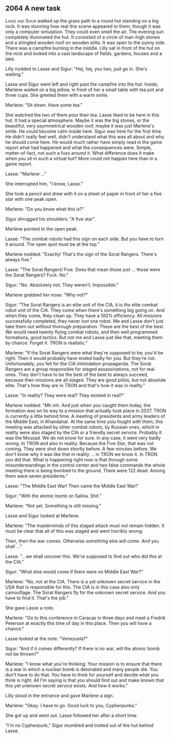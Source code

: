 ## **2064** A new task

<span style="font-variant:small-caps;">Lasse and Sigur</span> walked up the grass path to a round hut standing on a big rock.
It was stunning how real this scene appeared to them, though it was only a computer simulation.
They could even smell the air.
The evening sun completely illuminated the hut.
It consisted of a circle of man-high stones and a shingled wooden roof on wooden stilts.
It was open to the sunny side.
There was a campfire burning in the middle.
Lilly sat in front of the hut on the rock and looked into a vast landscape of fields, gardens, houses and a lake.

Lilly nodded to Lasse and Sigur: "Hej, hej, you two, just go in.
She's waiting."

Lasse and Sigur went left and right past the campfire into the hut.
Inside, Marlene waited on a big pillow, in front of her a small table with tea pot and three cups.
She greeted them with a warm smile.

Marlene: "Sit down.
Have some tea."

She watched the two of them pour their tea.
Lasse liked to be here in this hut.
It had a special atmosphere.
Maybe it was the big stones, or the beautiful, very asymmetrical wooden roof, maybe it was just Marlene's smile.
He could become calm inside here.
Sigur was here for the first time.
He didn't really feel well, didn't understand what this was all about and why he should come here.
He would much rather have simply read in the game report what had happened and what the consequences were.
Simple, matter-of-fact, not such a fuss around it.
What difference does it make when you sit in such a virtual hut?
More could not happen here than in a game report.

Lasse: "Marlene ..."

She interrupted him, "I know, Lasse."

She took a pencil and drew with it on a sheet of paper in front of her a five star with one peak open.

Marlene: "Do you know what this is?"

Sigur shrugged his shoulders: "A five star".

Marlene pointed to the open peak.

Lasse: "The combat robots had this sign on each side.
But you have to turn it around.
The open spot must be at the top."

Marlene nodded: "Exactly!
That's the sign of the Sorat Rangers.
There's always five."

Lasse: "The Sorat Rangers!
Five.
Does that mean those  just ... those were the Sorat Rangers?
Fuck.
No."

Sigur: "No.
Absolutely not.
They weren't.
Impossible."

Marlene grabbed her nose: "Why not?"

Sigur: "The Sorat Rangers is an elite unit of the CIA, it is _the_ elite combat robot unit of the CIA.
They come when there's something big going on.
And when they come, they clean up.
They have a 100% efficiency.
All missions successfully completed, they never lost one robot.
Me and Lasse don't just take them out without thorough preparation.
These are the best of the best.
We would need twenty flying combat robots, and then well programmed formations, good tactics.
But not me and Lasse just like that, meeting them by chance.
Forget it.
TRON is realistic."

Marlene: "If the Sorat Rangers were what they're supposed to be, you'd be right.
Then it would probably have ended badly for you.
But they're not.
Unfortunately, you fell for the CIA intimidation propaganda.
The Sorat Rangers are a group responsible for staged assassinations, not for real ones.
They don't have to be the best of the best to always succeed, because their missions are all staged.
They are good pilots, but not absolute elite.
That's how they are in TRON and that's how it was in reality."

Lasse: "In reality?
They were real?
They existed in real?"

Marlene nodded: "Mh mh.
And just when you caught them today, the formation was on its way to a mission that actually took place in 2027.
TRON is currently a little behind time.
A meeting of presidents and army leaders of the Middle East, in Khandahar.
At the same time yoiu fought with them, this meeting was attacked by other combat robots, by Russian ones, which in reality were also staged by the CIA or a friendly secret service.
Probably it was the Mossad.
We do not know for sure.
In any case, it went very badly wrong.
In TRON and also in reality.
Because the Five Star, that was not coming.
They were shot down shortly before.
A few minutes before.
We don't know why it was like that in reality ... in TRON we know it.
In TRON you did that.
What is happening right now is that through some misunderstandings in the control center and two false commands the whole meeting there is being bombed to the ground.
There were 122 dead.
Among them were seven presidents."

Lasse: "The Middle East War!
Then came the Middle East War!"

Sigur: "With the atomic bomb on Salina.
Shit."

Marlene: "Not yet.
Something is still missing."

Lasse and Sigur looked at Marlene.

Marlene: "The masterminds of this staged attack must not remain hidden.
It must be clear that all of this was staged and went horribly wrong.

Then, then the war comes.
Otherwise something else will come.
And you shall ..."

Lasse: "...we shall uncover this.
We're supposed to find out who did this at the CIA."

Sigur: "What else would come if there were no Middle East War?"

Marlene: "No, not at the CIA.
There is a yet unknown secret service in the USA that is responsible for this.
The CIA is in this case also only camouflage.
The Sorat Rangers fly for the unknown secret service.
And you have to find it.
That's the job."

She gave Lasse a note.

Marlene: "Go to this conference in Caracas in three days and meet a Fredrik Peterson at exactly this time of day in this place.
Then you will have a chance."

Lasse looked at the note: "Venezuela?"

Sigur: "And if it comes differently?
If there is no war, will the atomic bomb not be thrown?"

Marlene: "I know what you're thinking:
Your mission is to ensure that there is a war in which a nuclear bomb is detonated and many people die.
You don't have to do that.
You have to think for yourself and decide what you think is right.
All I'm saying is that you should find out and make known that this yet unknown secret service exists.
And how it works."

Lilly stood in the entrance and gave Marlene a sign.

Marlene: "Okay.
I have to go.
Good luck to you, Cypherpunks."

She got up and went out.
Lasse followed her after a short time.

"I'm no Cypherpunk," Sigur mumbled and trotted out of the hut behind Lasse.
